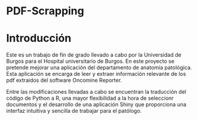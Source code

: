 # PDF-Scrapping

# Introducción

Este es un trabajo de fin de grado llevado a cabo por la Universidad de Burgos para el Hospital universitario de Burgos. En este proyecto se pretende mejorar una aplicación del departamento de anatomía patológica. Esta aplicación se encarga de leer y extraer información relevante de los pdf extraidos del software Oncomine Reporter.

Entre las modificaciones llevadas a cabo se encuentran la traducción del código de Python a R, una mayor flexibilidad a la hora de seleccionr documentos y el desarrollo de una aplicación Shiny que proporciona una interfaz intuitiva y sencilla de trabajar para el patólogo.

